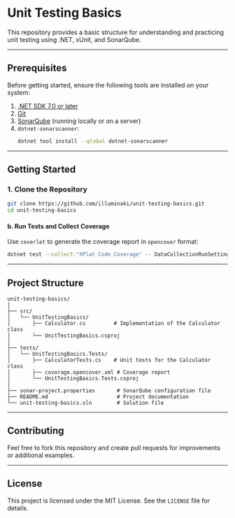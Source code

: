 # Unit Testing Basics

This repository provides a basic structure for understanding and practicing unit testing using .NET, xUnit, and SonarQube.

---

## Prerequisites

Before getting started, ensure the following tools are installed on your system:

1. [.NET SDK 7.0 or later](https://dotnet.microsoft.com/download)
2. [Git](https://git-scm.com/downloads)
3. [SonarQube](https://www.sonarqube.org/) (running locally or on a server)
4. `dotnet-sonarscanner`:
   ```bash
   dotnet tool install --global dotnet-sonarscanner
   ```

---

## Getting Started

### 1. Clone the Repository

```bash
git clone https://github.com/illuminaki/unit-testing-basics.git
cd unit-testing-basics
```

#### b. Run Tests and Collect Coverage

Use `coverlet` to generate the coverage report in `opencover` format:

```bash
dotnet test --collect:"XPlat Code Coverage" -- DataCollectionRunSettings.DataCollectors.DataCollector.Configuration.Format=opencover
```
---

## Project Structure

```
unit-testing-basics/
│
├── src/
│   └── UnitTestingBasics/
│       ├── Calculator.cs         # Implementation of the Calculator class
│       └── UnitTestingBasics.csproj
│
├── tests/
│   └── UnitTestingBasics.Tests/
│       ├── CalculatorTests.cs    # Unit tests for the Calculator class
│       ├── coverage.opencover.xml # Coverage report
│       └── UnitTestingBasics.Tests.csproj
│
├── sonar-project.properties       # SonarQube configuration file
├── README.md                      # Project documentation
└── unit-testing-basics.sln        # Solution file
```

---

## Contributing

Feel free to fork this repository and create pull requests for improvements or additional examples.

---

## License

This project is licensed under the MIT License. See the `LICENSE` file for details.


